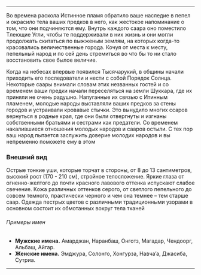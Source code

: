 ___
Во времена раскола Истинное пламя обратило ваше наследие в пепел и окрасило тела ваших предков в него, как жестокое напоминание о том, что они подчиняются ему. Внутрь каждого саара оно поместило Тлеющие Угли, чтобы те поддерживали в них жизнь и они могли продолжать скитаться по выжженым землям, на которых когда-то красовались величественные города. Кочуя от места к месту, пепельный народ и по сей день стремиться во что бы то ни стало восстановить свое былое величие.

Когда на небесах впервые появился Тысячарукий, в общины начали приходить его последователи и нести с собой Порядок Солнца. Некоторые саары внимали словам этих незванных гостей и со временем ваши предки начали переселяться на земли Шуккара, где их приняли не очень радушно. Напуганные их связью с Итинным пламенем, молодые народы выставляли ваших предков за стены городов и устраивали кровавые стычки. Это вынудило многих ссаров вернуться в родные края, где они были отвергнуты и изгнаны собственными братьями и сестрами как предатели. Со временем накалившиеся отношения молодых народов и сааров остыли. С тех пор ваш народ пытается заслужить доверие молодих народов и вы непременно поможете ему в этом
### Внешний вид
Острые тонкие уши, которые торчат в стороны, от 8 до 13 сантиметров, высокий рост (170 - 210 см), стройное телосложение. Яркие глаза от огненно-желтого до почти красного лавового оттенка испускают слабое свечение. Кожа различных оттенков серого, от светлого пепельного до совсем темного, практически черного и чем она темнее – тем старше саар. Одежда пестрых цветов с различными традиционными узорами в основном состоит их обмотанных вокруг тела тканей
###### Примеры имен
- **Мужские имена.** Амарджан, Наранбаш, Онготз, Магадар, Чендоорг, Альбаш, Айгар.
- **Женские имена.** Эмджура, Солонго, Хонгурза, Навча’а, Джасиба, Сутриа.
___